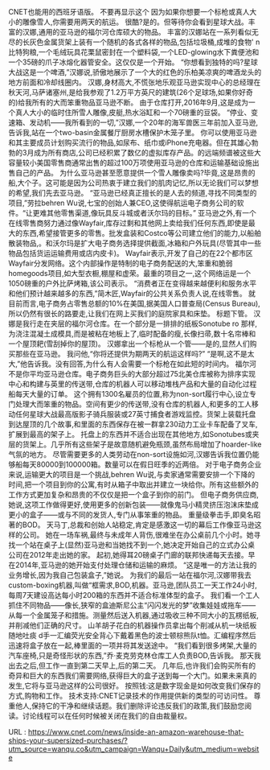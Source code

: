 CNET也能用的西班牙语版。 
 不要再显示这个 
 因为如果你想要一个标枪或真人大小的雕像雪人,你需要用两天的航运。 
 很酷?是的。但等待你会看到星球大战。丰富的汉娜,通用的亚马逊的福尔河仓库硕大的物品。 
 丰富的汉娜站在一系列看似无尽的长灰色金属货架上装有一个随机的各式各样的物品,包括垃圾桶,成堆的食物' n比特狗粮,一个毛绒玩具花栗鼠密封在一个塑料袋,一个LED-glowing水下粪便池和一个35磅的爪子冰熔化器管安全。这仅仅是一个开始。 
 “你想看到独特的吗?星球大战这是一个啤酒,”汉娜说,骄傲地展示了一个大的红色的乐柏美凉爽的啤酒龙头的地方前面和冷却线圈内。 
 汉娜,身材高大,不慌张地乐观亚马逊实现中心的总经理在秋天河,马萨诸塞州,是给我参观了1.2万平方英尺的建筑(26个足球场,如果你好奇的)给我所有的大而笨重物品亚马逊不断。 
 由于仓库打开,2016年9月,这是成为一个真人大小的临时住所雪人雕像,皮艇,热水浴缸和一个70磅重的豆袋。 
 “停业、变速箱、发动机——我所看到的一切,”汉娜,一个20年的海军兽医三年前加入亚马逊,告诉我,站在一个two-basin金属餐厅厨房水槽保护木笼子里。 
 你可以使用亚马逊和其主要成员计划购买流行的物品,如尿布、纸巾或iPhone充电器。但在其雄心勃勃的3月成为所有商店,公司已经积累了数亿的虚拟库存产品。的远端频谱被这些大容量较小美国零售商通常出售的超过100万项使用亚马逊的仓库和运输基础设施出售自己的产品。 
 为什么亚马逊甚至愿意提供一个雪人雕像卖吗?毕竟,这是昂贵的船,大个子。这可能是因为公司热衷于建立我们的肌肉记忆,所以无论我们可以梦想的希望,我们先去亚马逊。 
 “亚马逊已经真正擅长的是人去的频道,寻找不同类型的项目,”劳拉behren Wu说,七宝的创始人兼CEO,这使得航运电子商务公司的软件。“让更难其他零售渠道,像玩具反斗城或者沃尔玛的目标。” 
 亚马逊之外,有一个在线零售商努力通过像Wayfair,库存过剩和其他网上卖给我们任何东西,即使是最大的东西,希望接管更多的零售。批发盒装和Costco等公司建立他们的能力,以船舶散装物品,。和沃尔玛是扩大电子商务选择提供截面,冰箱和户外玩具(尽管其中一些物品包括货运运输费用或店内皮卡)。 
 Wayfair表示,开发了自己的在22个都市区Wayfair分发网络。这个内部操作是特制的电子商务配送的大,笨重和脆弱homegoods项目,如大型衣橱,棚屋和虚荣。最重的项目之一,这个网络运是一个1050磅重的户外比萨烤箱,该公司表示。 
 “消费者正在变得越来越便利和服务水平和他们预计越来越多的东西,”简木匠,Wayfair的公共关系负责人说,在线零售。 
 就目前而言,电子商务占零售总额的10%在美国,据美国人口普查局(Census Bureau),所以仍然有很长的路要走,让我们在网上买我们的庭院家具和床垫。 
 标题下管。 
 汉娜是我行走在夹层的福尔河仓库。在一个部分是一排排的纸板Sonotube ro 
 那样,为浇注混凝土成模具,而是被粘在地板上了,临时配备的瘦,长像扫帚,数十名帘棒和一个屋顶耙(雪刮掉你的屋顶)。 
 汉娜拿出一个标枪从一个管——是的,显然人们购买那些在亚马逊。 
 我问他,“你将还提供为期两天的航运这样吗?” 
 “是啊,这不是太大,”他告诉我。没有回答,为什么有人会需要一个标枪在如此短的时间内。 
 福尔河不是你平均亚马逊仓库。电子商务巨头的大部分超过75北美仓库被称为排序实现中心和构建与英里的传送带,仓库的机器人可以移动堆栈产品和大量的自动化过程船每天大量的订单。 
 这个拥有1300名雇员的位置,称为non-sort履行中心,设立专门处理大而笨重的物品。空间有更少的传送带,没有仓库的机器人,和更多的工人移动任何星球大战最高版影子骑兵服装或27英寸捕食者游戏监控。货架上装载托盘到达屋顶的几个故事,和里面的东西保存在被一群拿230动力工业卡车配备了叉车,扩展到最高的架子上。 
 托盘上的东西并不适合出现在其他地方,如Sonotubes或夹层的货架上。几乎所有这些架子是故意随机避免瓶颈,虽然布局增加了hoarder-like气氛的地方。 
 尽管需要更多的人类劳动在non-sort设施如河,汉娜告诉我位置仍能够船每天80000到100000箱。数量可以在假日旺季的近两倍。 
 对于电子商务企业来说,运输更大的项目是一个挑战,behren Wu说,与卖家通常需要安排一个下降的时间,把一个项目到你的公寓,有时从箱子中取出并建立一块给你。所有这些额外的工作方式更加复杂和昂贵的不仅仅是把一个盒子到你的前门。 
 但电子商务供应商,她说,这项工作做得更好,使用更多的创新包装——就像鬼马小精灵挤压泡沫床垫成更小的盒子——或与不同的发货人,专门从事笨重的物品。 
 重量级拳击手,即臭名昭著的BOD。 
 天马丁,总裁和创始人站稳定,肯定是感激这一切的幕后工作像亚马逊这样的公司。 
 她在一场车祸,最终与未成年人背伤,很难坐在办公桌前几个小时。她寻找一个站在桌子上(显然)亚马逊和当她找不到一个,她决定开始自己的立式办公桌公司在2012年走出她的家。 
 起初,她得耳20磅桌子门廊的联邦快递每天去接。早在2014年,亚马逊的她开始支付处理仓储和运输的麻烦。 
 “这是唯一的方法让我的业务增长,因为我自己包装盒子,”她说。 
 为我们的最后一站在福尔河,汉娜带我去custom-boxing机器,叫做“框需求,BOD,机器。亚马逊,团队员工一天工作24小时,每周7天建设高达每小时200箱的东西并不适合标准体型的盒子。 
 我们看一个工人抓住不同物品——像长,狭窄的盒迪斯尼公主“闪闪发光的梦”收集娃娃或拖车——从每一个金属笼子和措施。测量然后送入机器,通过吸收三种不同大小的瓦楞纸板,并削减他们正确的尺寸。 
 山羊胡子花白的机器操作员拿出每个削减从机一块纸板随地吐痰 
 d手一汇编荧光安全背心下戴着黑色的波士顿棕熊队t恤。汇编程序然后迅速将盒子放在一起,棒里面的一项并将其发送途中。 
 “我们看到很多烤架,大量的汽车座椅,只是奇怪形状的东西,”乔·麦克劳克林仓库工人负责BOD,告诉我。 
 那天我出去之后,但工作一直到第二天早上,后的第二天。 
 几年后,也许我们会购买所有的奇异和巨大的东西我们需要网络,获得巨大的盒子送到每一个大门。如果未来真的发生,它将与亚马逊这样的公司很好。 
 按照钱:这是数字现金是如何改变我们保存的方式,购物和工作。 
 技术支持:CNET记录技术的作用提供新的类型的可访问性。 
 尊重他人,保持它的干净和继续话题。我们删除评论违反我们的政策,我们鼓励您阅读。讨论线程可以在任何时候被关闭在我们的自由裁量权。 
  
   
  URL : https://www.cnet.com/news/inside-an-amazon-warehouse-that-ships-your-supersized-purchases/?utm_source=wanqu.co&utm_campaign=Wanqu+Daily&utm_medium=website